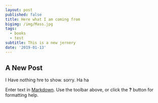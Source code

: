 ```yaml
---
layout: post
published: false
title: Here what I am coming from
bigimg: /img/Mass.jpg
tags:
  - books
  - test
subtitle: This is a new jernery
date: '2019-01-13'
---
```

## A New Post

I Have nothing hre to show. sorry. Ha ha


Enter text in [Markdown](http://daringfireball.net/projects/markdown/). Use the toolbar above, or click the **?** button for formatting help.
